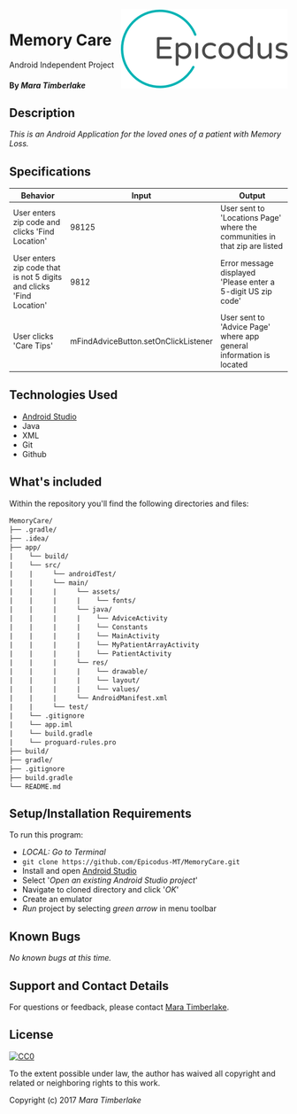 <img src="epicodus.png" align="right">

# Memory Care
Android Independent Project

#### By _**Mara Timberlake**_

## Description
_This is an Android Application for the loved ones of a patient with Memory Loss._

## Specifications
|Behavior|Input|Output|
|---|---|---|
|User enters zip code and clicks 'Find Location'|98125|User sent to 'Locations Page' where the communities in that zip are listed|
|User enters zip code that is not 5 digits and clicks 'Find Location'|9812|Error message displayed 'Please enter a 5-digit US zip code'|
|User clicks 'Care Tips'|mFindAdviceButton.setOnClickListener|User sent to 'Advice Page' where app general information is located|

## Technologies Used

* [Android Studio](https://developer.android.com/studio/index.html)
* Java
* XML
* Git
* Github

## What's included
Within the repository you'll find the following directories and files:

```
MemoryCare/
├── .gradle/
├── .idea/
├── app/
|    └── build/
|    └── src/
|    |     └── androidTest/
|    |     └── main/
|    |     |     └── assets/
|    |     |     |    └── fonts/
|    |     |     └── java/
|    |     |     |    └── AdviceActivity
|    |     |     |    └── Constants
|    |     |     |    └── MainActivity
|    |     |     |    └── MyPatientArrayActivity
|    |     |     |    └── PatientActivity
|    |     |     └── res/
|    |     |     |    └── drawable/
|    |     |     |    └── layout/
|    |     |     |    └── values/
|    |     |     └── AndroidManifest.xml
|    |     └── test/
|    └── .gitignore
|    └── app.iml
|    └── build.gradle
|    └── proguard-rules.pro
├── build/
├── gradle/
├── .gitignore
├── build.gradle
└── README.md
```

## Setup/Installation Requirements
To run this program:
  * _LOCAL: Go to Terminal_
  * `git clone https://github.com/Epicodus-MT/MemoryCare.git`
  * Install and open [Android Studio](https://developer.android.com/studio/index.html)
  * Select '_Open an existing Android Studio project_'
  * Navigate to cloned directory and click '_OK_'
  * Create an emulator
  * _Run_ project by selecting _green arrow_ in menu toolbar

## Known Bugs
_No known bugs at this time._

## Support and Contact Details
For questions or feedback, please contact [Mara Timberlake](<contact-info.md>).

## License
[![CC0](https://licensebuttons.net/p/zero/1.0/88x31.png)](https://opensource.org/licenses/MIT)

To the extent possible under law, the author has waived all copyright and related or neighboring rights to this work.

Copyright (c) 2017 *_Mara Timberlake_*
